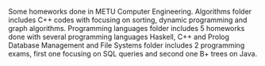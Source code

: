 Some homeworks done in METU Computer Engineering.
Algorithms folder includes C++ codes with focusing on sorting, dynamic programming and graph algorithms.
Programming languages folder includes 5 homeworks done with several programming languages Haskell, C++ and Prolog
Database Management and File Systems folder includes 2 programming exams, first one focusing on SQL queries and second one B+ trees on Java.
